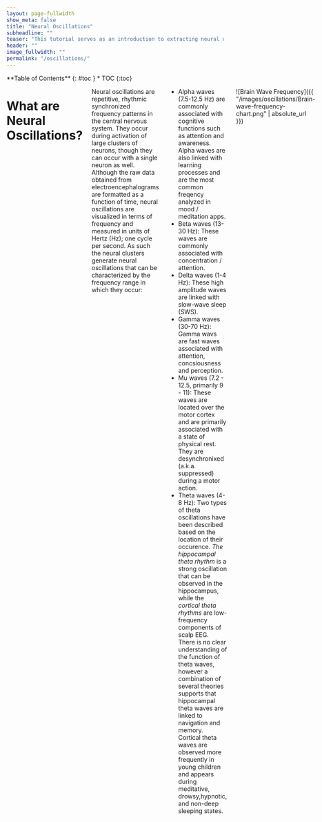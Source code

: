 ```yaml
---
layout: page-fullwidth
show_meta: false
title: "Neural Oscillations"
subheadline: ""
teaser: "This tutorial serves as an introduction to extracting neural oscillations from eeg data. It assumes a basic knowledge of Python and MNE for EEG analysis"
header: ""
image_fullwidth: ""
permalink: "/oscillations/"
---
```

<div class="row">
<div class="medium-4 medium-push-8 columns" markdown="1">
<div class="panel radius" markdown="1">
**Table of Contents**
{: #toc }
*  TOC
{:toc}
</div>
</div><!-- /.medium-4.columns -->

<div class="medium-8 medium-pull-4 columns" markdown="1">

# What are Neural Oscillations?

Neural oscillations are repetitive, rhythmic synchronized frequency patterns in the central nervous system. They occur during activation of large clusters of neurons, though they can occur with a single neuron as well. Although the raw data obtained from electroencephalograms are formatted as a function of time, neural oscillations are visualized in terms of frequency and measured in units of Hertz (Hz); one cycle per second. As such the neural clusters generate neural oscillations that can be characterized by the frequency range in which they occur:
* Alpha waves (7.5-12.5 Hz) are commonly associated with cognitive functions such as attention and awareness. Alpha waves are also linked with learning processes and are the most common freqency analyzed in mood / meditation apps. 
* Beta waves (13-30 Hz): These waves are commonly associated with concentration / attention.
* Delta waves (1-4 Hz): These high amplitude waves are linked with slow-wave sleep (SWS). 
* Gamma waves (30-70 Hz): Gamma wavs are fast waves associated with attention, concsiousness and perception. 
* Mu waves (7.2 - 12.5, primarily 9 - 11): These waves are located over the motor cortex and are primarily associated with a state of physical rest. They are desynchronixed (a.k.a. suppressed) during a motor action. 
* Theta waves (4-8 Hz): Two types of theta oscillations have been described based on the location of their occurence. _The hippocampal theta rhythm_ is a strong oscillation that can be observed in the hippocampus, while the _cortical theta rhythms_ are low-frequency components of scalp EEG. There is no clear understanding of the function of theta waves, however a combination of several theories supports that hippocampal theta waves are linked to navigation and memory. Cortical theta waves are observed more frequently in young children and appears during meditative, drowsy,hypnotic, and non-deep sleeping states. 

![Brain Wave Frequency]({{ "/images/oscillations/Brain-wave-frequency-chart.png" | absolute_url }})

# Why do we produce neural oscillations?

We do not fully understand why our brain produces neural oscillations.
Some researchers theorize that neural oscillations are nothing more than byproducts of brain activity, indicators of expected brain pattern in response to events of stimulus. For example, motion produces predictable occurrences of alpha waves (in the mu frequency) in the motor cortex, and sleep cycles are characterized by the alternating flux of different neural waves. Other researchers have theorized that certain oscillations, like those that occur in the delta range, are critical to unlocking the mystery of our consciousness.

# So why do neural oscillations matter?

Neural oscillations are useful in variety of ways. From a diagnostic and imaging perspective, they can be used as indicators of specific neurological phenomena such as:
* Sleep and the state of consciousness
* Motor control
* Perception and information processing
* Pattern generation
* Memory
* Abnormal neural function, such as epilepsy, and Parkinsons.

Practical applications for extracting neural oscillations using your own BCI could be looking at the presence of mu waves during motion, or to check if there is a presence of alpha and beta waves during meditation. You may even want to look at all the different waves that occur when you are performing a specific task.

# How do we extract neural oscillations as a feature of our EEG data?

As previously mentioned data obtained by EEF are captured as a function of time, but neural oscillations are described in units of frequency. In order to transform data we must employ a Fourier transform.

<!-- Include image of basic equation -->

The Fourier transform is a highly regarded formula which is the mainstay formula for signal processing and signal decomposition. If you would like to learn more about the Fourier transform and FFT, I recommend this [video](https://www.youtube.com/watch?v=FjmwwDHT98c). It's a little long but it's worth the watch!

![This will display an animated GIF](https://github.com/NeuroTechX/eeg-101/blob/dano-dev/EEG101/src/assets/wavedecomposition.gif)

<!-- Need to fix these gifs -->

The best way to extract neural oscillations is to perform a Fourier transform on your preprocessed data and then plot the resulting frequency patterns in the category of brain waves your interested in seeing. You can further preprocess your data to exclude certain channels, or target specific frequency ranges to observe features of the neural oscillation.
*See NeuroTechX.edu "Preprocessing" for a detailed look at the preprocessing steps that can be applied to your data.*

Before extracting neural oscillations there are several steps that must be undertaken to prepare you data:
* Importing data, reading data, and formatting data
* Preprocessing
* Epoching
* Assemble a classifier (plotting a topomap)
* and finally, plotting the relevant figure

### Importing, reading, and formatting data

In the below example I have used a dataset created by experimental runs by (research reference) so when data is fetched it will have already underwent some preprocessing which will not be covered in either examples. However in both cases data will be fetched using the below commands:

{% highlight python %}
subject = 1
runs = [3]
tmin = -0.1
tmax = 0.3
raw_fnames = eegbci.load_data(subject,runs)
raw_files = [read_raw_edf(f, preload=True) for f in raw_fnames]
raw = concatenate_raws(raw_files)
raw.ch_names.index('STI 014')
{% endhighlight %}

The above code can be broken down into two components. Line 1 - 4 set parameters to define which parts of the dataset are to be analyzed, while line 5-8 pulls data and connects what it does __(What do these lines actually do?)__

Line 2 is relevant in this example, as there are 14 experimental runs to choose from that were performed in this study and each was tested under different conditions. In this experiment run 3 measured the EEG signal obtained during movement of the left and right hands, both separately and simultaneously.

### Preprocessing

Preprocessing is a critical step when analyzing EEG data. EEG data contains a lot of noise, and data that are not relevant to what
you're attempting to visualize. Preprocessing is a deep topic and there are many ways you can go about cleaning up EEG data. Check out our 
post on preproccessing [here]{http://learn.neurotechedu.com/preprocessing/}.
When plotting power spectral density (psd), only epoching is necessary as we want to see the psd across the entire available frequency range. However for topomap plotting you will need to preprocess your data with a band pass filter to isolate the specific frequency range you want to visualize. The example below also strips the channel names of their default "." keys to avoid errors when reading your channel names.

### Epoching data

Epoching is dividing data into segments of data based on a timeframe of interest. The interest is generall determined by an event whether an evoked event or an induced event. __(do we have a segment of information that explores epoching more in depth?)__. To epoch your data you can follow the steps below:

{% highlight python %}
events = mne.find_events(raw, stim_channel='STI 014', verbose=True)
picks = pick_types)raw.info, meg=Fale, eeg=True, stim=False, eog=False, exclude='bas')
baseline = 0, None
{% endhighlight %}

The above defines the events you want to look for, as well as the type of signal your program should expect to analyze (meg vs. eeg vs. eog). I selected the eeg=True as data we will be looking at were obtained using an EEG headset. Below we continue the necessary inputs for epoching:

{% highlight python %}
epochs = Epochs(raw, events, event_id, tmin, tmax, proj=True, picks=picks, baseline-baselin, preload=True)
epochs_train=epochs.copy().crop(tmin=-0.2,tmax=0.5)
labels=epochs.events[:,-1]-
{% endhighlight %}

The above code defines the epochs which will be further manipulated. Try the function __plot.epochs()__ to see how your data have
transformed! (Hint: It might look something like the image below!)

![]({{ "/images/oscillations/plot-epochs.png" | absolute_url }})
<!-- old link https://github.com/jfrayshe/learn.neurotechedu.com/blob/gh-pages/images/neurosc/Screen%20Shot%202017-06-02%20at%209.49.47%20PM.png -->

The following steps will diverge depending on the methods of visualization you want to apply. Below I will highlight how to use psd to visualize dominant frequencies as well as topomaps to highlight specific frequencies in localized areas.

### Using PSD to categorize oscillatory occurrence based on power spectral content

Power spectral density measure the power of a signal in microvolts. The function
__epochs[events].plot_psd()__ can be used to plot specific epoched events as a function of power spectral density over a specific frequency range. Below is an example of a script you can run to achieve this. Note that the dataset imported from eegbci is already preprocessed and transformed using the Fourier function, so the steps you should see below are:
* Importing, read, and format your data
* Epoch data
* Plot data with the __epochs[events].plot_psd()__

![]({{ "/images/oscillations/CH3.png" | absolute_url }})

__Figure 1:__ Power spectral density plotted for the electrode C3 located in the left side of the motor cortex. It is evident that the psd content is most evident in the alpha range and theta range, evident of neural oscillations occurring during movement of the right hand.

![]({{ "/images/oscillations/CH4.png" | absolute_url }})

__Figure 2:__ Power spectral density plotted for the electrode C4 located in the left side of the motor cortex.
It is evident that the psd content is most evident in the alpha range and theta range, evident of neural oscillations occurring
during movement of the left hand.

### Using a topomap to visualize local oscillations

#### Quick highlights of topopmap

* 
A classifier will be applied to visualize the presence of neural oscillations using a binary discrimination to highlight whether you have the presence of waves at certain frequencies or not. While there is a bit of variability on visualizing the strength of your signal, this is really simply a "there" or "not there" method of looking at neurons firing over specific electrodes. Understanding which electrodes correspond to which regions of the brain
will help you to understand where the majority of activity is occurring in the brain.

Plotting PSD to visualize frequency is limited to specific channels and may require excess work to view the local presence of waves. By contrast, topomap offers specific feedback on the local presence of waves. The classifier assembled in the below example uses a binary range characterized by the red positive values and the blue negative values. The total range is from -0.1 to 1.0 and refers to the electric potential with 1.0 indicating the presence of a measurable signal.

There are several more steps involved with topomap visualization. The first occurs in the preprocessing step as you must apply a band pass filter (raw.filter(fmin,fmax)) to isolate the frequency range that interests you. Refer to the above section where I break down each wave into their respective frequency range. The below example will be using a band pass filter for alpha and beta waves since the eegbci dataset runs are based on
on motor cortex activity.

Five arbitrary time points were chosen in the below example to highlight the shift in wave presence over time. Since the run involves squeezing the right and left hands, we should expect an increase in the alpha wave presence (specifically the mu frequency) and a reciprocal decrease in beta wave frequency in the area corresponding to either right or left hand (opposite sides of the brain from the hand involved). Timepoints 4 and 5 illustrate this difference:

![]({{ "/images/oscillations/alpha.png" | absolute_url }})

__Figure 3:__ Topomap of alpha waves (7.5-12.5 Hz) during movement.

![]({{ "/images/oscillations/beta.png" | absolute_url }})

__Figure 4:__ Topomap of beta waves (13-30 Hz) during movement.

</div> <!-- end of content section -->
</div> <!-- end of row -->
